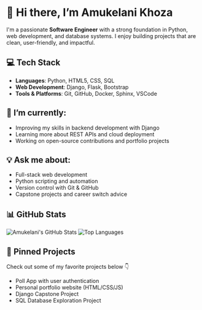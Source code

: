 # 👋 Hi there, I’m Amukelani Khoza

I'm a passionate **Software Engineer** with a strong foundation in Python, web development, and database systems. I enjoy building projects that are clean, user-friendly, and impactful.

## 💻 Tech Stack
- **Languages**: Python, HTML5, CSS, SQL
- **Web Development**: Django, Flask, Bootstrap
- **Tools & Platforms**: Git, GitHub, Docker, Sphinx, VSCode

## 🚀 I’m currently:
- Improving my skills in backend development with Django
- Learning more about REST APIs and cloud deployment
- Working on open-source contributions and portfolio projects

## 💡 Ask me about:
- Full-stack web development
- Python scripting and automation
- Version control with Git & GitHub
- Capstone projects and career switch advice

## 📊 GitHub Stats
![Amukelani's GitHub Stats](https://github-readme-stats.vercel.app/api?username=YourGitHubUsername&show_icons=true&theme=default)
![Top Languages](https://github-readme-stats.vercel.app/api/top-langs/?username=YourGitHubUsername&layout=compact&theme=default)

## 📌 Pinned Projects
Check out some of my favorite projects below 👇
- Poll App with user authentication
- Personal portfolio website (HTML/CSS/JS)
- Django Capstone Project
- SQL Database Exploration Project
